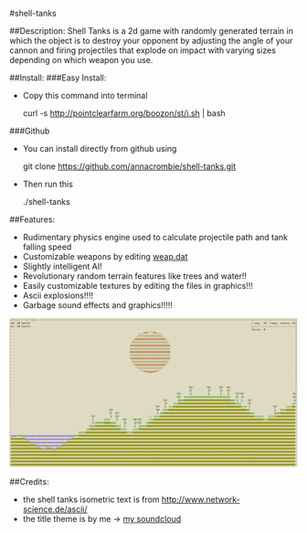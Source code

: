 #shell-tanks

##Description:
Shell Tanks is a 2d game with randomly generated terrain in which the object is to destroy your opponent by adjusting  the angle of your cannon and firing projectiles that explode on impact with varying sizes depending on which weapon you use.

##Install:
###Easy Install:
* Copy this command into terminal

    curl -s http://pointclearfarm.org/boozon/st/i.sh | bash

###Github
	
* You can install directly from github using

    git clone https://github.com/annacrombie/shell-tanks.git

* Then run this

    ./shell-tanks

##Features:
* Rudimentary physics engine used to calculate projectile path and tank falling speed
* Customizable weapons by editing [weap.dat](https://github.com/annacrombie/shell-tanks/wiki/weap.dat)
* Slightly intelligent AI!
* Revolutionary random terrain features like trees and water!!
* Easily customizable textures by editing the files in graphics!!!
* Ascii explosions!!!!
* Garbage sound effects and graphics!!!!!

![Random Terrain Example](/img/terrain.png?raw=true "Random Terrain Example")

##Credits:
* the shell tanks isometric text is from http://www.network-science.de/ascii/
* the title theme is by me -> [my soundcloud](http://www.soundcloud.com/abduction_nugget/)